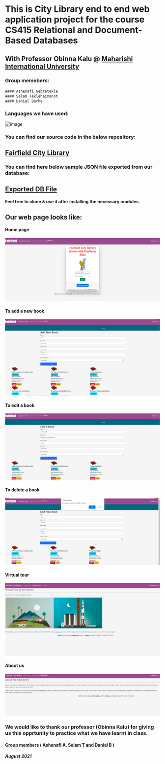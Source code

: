 # This is City Library end to end web application project for the course CS415 Relational and Document-Based Databases

## With Professor Obinna Kalu @ [Maharishi International University](https://library.miu.edu/)

### Group memebers:
    #### Ashenafi Gebretekle
    #### Selam Teklehaimanot 
    #### Danial Berhe
    
### Languages we have used:


![image](https://user-images.githubusercontent.com/61099470/129148825-f37efb8a-8b2b-494a-b55d-3ff4366c4f99.png)

### You can find our source code in the below repository:

##  [Fairfield City Library](https://github.com/Ashe-Gebre/CS415-Project)

### You can find here below sample JSON file exported from our database:

##  [Exported DB File](https://github.com/Ashe-Gebre/cs415-project/blob/main/books.json)

 
#### Feel free to clone & use it after installing the necessary modules.

## Our web page looks like:

 #### Home page
 ![](client/images/home.PNG)
 
  #### To add a new book
 ![](client/images/add.PNG)
 
  #### To edit a book
 ![](client/images/edit.PNG)
 
  #### To delete a book
 ![](client/images/delete.PNG)
 
  #### Virtual tour 
 ![](client/images/tour.PNG)
 
   #### About us
 ![](client/images/about.PNG)


### We would like to thank our professor (Obinna Kalu) for giving us this opprtunity to practice what we have learnt in class.

#### Group members ( Ashenafi A, Selam T and Danial B )

##### August 2021


